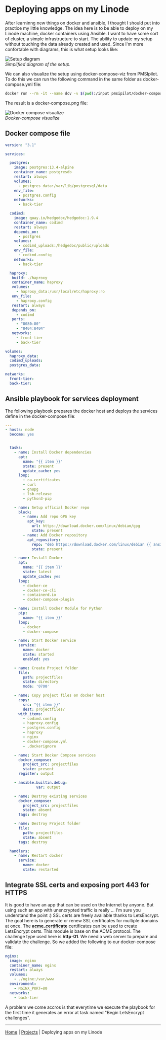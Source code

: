 # Deploying apps on my Linode

After learninng new things on docker and ansible, I thought I should put into practice my little knowledge.
The idea here is to be able to deploy on my Linode machine, docker containers using Ansible.
I want to have some sort of cluster, a simple infrastructure to start. The ability to update my setup without touching the data already created
and used. Since I'm more confortable with diagrams, this is what setup looks like:

![Setup diagram](ansible2docker_infra.png) <br>
*Simplified diagram of the setup.*

We can also visualize the setup using docker-compose-viz from PMSIpilot. To do this we can run the following command in the same folder as docker-compose.yml file:
```bash
docker run --rm -it --name dcv -v $(pwd):/input pmsipilot/docker-compose-viz render -m image docker-compose.yml
```

The result is a docker-compose.png file:

![Docker compose visualize](docker-compose.png)<br>
*Docker-compose visualize*


## Docker compose file

```yaml
version: "3.1"

services:

  postgres:
    image: postgres:13.4-alpine
    container_name: postgresdb
    restart: always
    volumes:
      - postgres_data:/var/lib/postgresql/data
    env_file:
      - postgres.config
    networks:
      - back-tier

  codimd:
    image: quay.io/hedgedoc/hedgedoc:1.9.4
    container_name: codimd
    restart: always
    depends_on:
      - postgres
    volumes:
      - codimd_uploads:/hedgedoc/public/uploads
    env_file:
      - codimd.config
    networks:
      - back-tier

  haproxy:
   build: ./haproxy
   container_name: haproxy
   volumes:
     - haproxy_data:/usr/local/etc/haproxy:ro
   env_file:
     - haproxy.config
   restart: always
   depends_on:
     - codimd
   ports:
     - "8080:80"
     - "8404:8404"
   networks:
     - front-tier
     - back-tier

volumes:
  haproxy_data:
  codimd_uploads:
  postgres_data:

networks:
  front-tier:
  back-tier:

```

## Ansible playbook for services deployment

The following playbook prepares the docker host and deploys the services define in the docker-compose file:

```yaml
---
- hosts: node
  become: yes


  tasks:
    - name: Install Docker dependencies
      apt:
        name: "{{ item }}"
        state: present
        update_cache: yes
      loop:
        - ca-certificates
        - curl
        - gnupg
        - lsb-release
        - python3-pip

    - name: Setup official Docker repo
      block:
        - name: Add repo GPG key
          apt_key:
            url: https://download.docker.com/linux/debian/gpg
            state: present
        - name: Add Docker repository
          apt_repository:
            repo: "deb https://download.docker.com/linux/debian {{ ansible_distribution_release }} stable"
            state: present

    - name: Install Docker
      apt:
        name: "{{ item }}"
        state: latest
        update_cache: yes
      loop:
        - docker-ce
        - docker-ce-cli
        - containerd.io
        - docker-compose-plugin

    - name: Install Docker Module for Python
      pip:
        name: "{{ item }}"
      loop:
        - docker
        - docker-compose

    - name: Start Docker service
      service:
        name: docker
        state: started
        enabled: yes

    - name: Create Project folder
      file:
        path: projectfiles
        state: directory
        mode: '0700'

    - name: Copy project files on docker host
      copy:
        src: "{{ item }}"
        dest: projectfiles/
      with_items:
        - codimd.config
        - haproxy.config
        - postgres.config
        - haproxy
        - nginx
        - docker-compose.yml
        - .dockerignore

    - name: Start Docker Compose services
      docker_compose:
        project_src: projectfiles
        state: present
      register: output

    - ansible.builtin.debug:
              var: output

    - name: Destroy existing services
      docker_compose:
        project_src: projectfiles
        state: absent
      tags: destroy

    - name: Destroy Project folder
      file:
        path: projectfiles
        state: absent
      tags: destroy

  handlers:
    - name: Restart docker
      service:
        name: docker
        state: restarted
```

## Integrate SSL certs and exposing port 443 for HTTPS

It is good to have an app that can be used on the Internet by anyone. But using such an app with unencrypted traffic is really ... I'm sure you understand the point :)
SSL certs are freely available thanks to LetsEncrypt. 
The goal here is to generate or renew SSL certificates for multiple domains at once.
The **[acme_certificate](https://docs.ansible.com/ansible/latest/collections/community/crypto/acme_certificate_module.html)** certificates can be used to create LetsEncrypt certs.
This module is base on the ACME protocol. The challenge type used here is **http-01**. We need a web server to prepare and validate the challenge. So we added the following to our docker-compose file:

```yaml
nginx:
  image: nginx
  container_name: nginx
  restart: always
  volumes:
    - ./nginx:/var/www
  environment:
    - NGINX_PORT=80
  networks:
    - back-tier
```

A problem we come accros is that everytime we execute the playbook for the first time it generates an error at task named "Begin LetsEncrypt challenges".

***
[Home](https://jamesadjinwa.github.io/) | [Projects](index) | Deploying apps on my Linode
